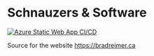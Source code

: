 # Schnauzers & Software

[![Azure Static Web App CI/CD](https://github.com/bradreimer/bradreimer.ca/actions/workflows/azure-static-web-apps-ashy-flower-0a5dba11e.yml/badge.svg)](https://github.com/bradreimer/bradreimer.ca/actions/workflows/azure-static-web-apps-ashy-flower-0a5dba11e.yml)

Source for the website https://bradreimer.ca
